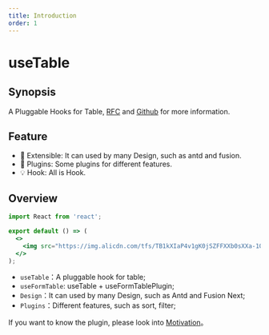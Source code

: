 ```yaml
---
title: Introduction
order: 1
---
```


# useTable

## Synopsis

A Pluggable Hooks for Table, [RFC](https://github.com/alibaba/hooks/issues/465) and [Github](https://github.com/ahooksjs/useTable) for more information.

## Feature

- 🚀 Extensible: It can used by many Design, such as antd and fusion.
- 🔗 Plugins: Some plugins for different features.
- 💡 Hook: All is Hook.

## Overview

```jsx | inline
import React from 'react';

export default () => (
  <>
    <img src="https://img.alicdn.com/tfs/TB1kXIaP4v1gK0jSZFFXXb0sXXa-1088-701.png" width="500" />
  </>
);
```

- `useTable`：A pluggable hook for table;
- `useFormTable`: useTable + useFormTablePlugin;
- `Design`：It can used by many Design, such as Antd and Fusion Next;
- `Plugins`：Different features, such as sort, filter;

If you want to know the plugin, please look into [Motivation](./motivation)。
